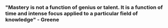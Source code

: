 ### "Mastery is not a function of genius or talent. It is a function of time and intense focus applied to a particular field of knowledge" - Greene

<!--
**JaydenElliott/JaydenElliott** is a ✨ _special_ ✨ repository because its `README.md` (this file) appears on your GitHub profile.

